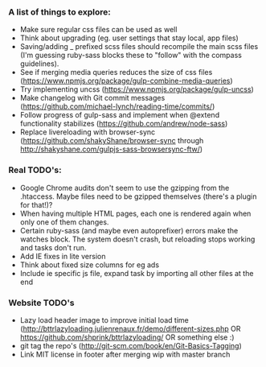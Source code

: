### A list of things to explore:

  - Make sure regular css files can be used as well
  - Think about upgrading (eg. user settings that stay local, app files)
  - Saving/adding _ prefixed scss files should recompile the main scss files (I'm guessing ruby-sass blocks these to "follow" with the compass guidelines).
  - See if merging media queries reduces the size of css files (https://www.npmjs.org/package/gulp-combine-media-queries)
  - Try implementing uncss (https://www.npmjs.org/package/gulp-uncss)
  - Make changelog with Git commit messages (https://github.com/michael-lynch/reading-time/commits/)
  - Follow progress of gulp-sass and implement when @extend functionality stabilizes (https://github.com/andrew/node-sass)
  - Replace livereloading with browser-sync (https://github.com/shakyShane/browser-sync through http://shakyshane.com/gulpjs-sass-browsersync-ftw/)

### Real TODO's:

  - Google Chrome audits don't seem to use the gzipping from the .htaccess. Maybe files need to be gzipped themselves (there's a plugin for that!)?
  - When having multiple HTML pages, each one is rendered again when only one of them changes.
  - Certain ruby-sass (and maybe even autoprefixer) errors make the watches block. The system doesn't crash, but reloading stops working and tasks don't run.
  - Add IE fixes in lite version
  - Think about fixed size columns for eg ads
  - Include ie specific js file, expand task by importing all other files at the end

### Website TODO's

  - Lazy load header image to improve initial load time (http://bttrlazyloading.julienrenaux.fr/demo/different-sizes.php OR https://github.com/shprink/bttrlazyloading/ OR something else :)
  - git tag the repo's (http://git-scm.com/book/en/Git-Basics-Tagging)
  - Link MIT license in footer after merging wip with master branch